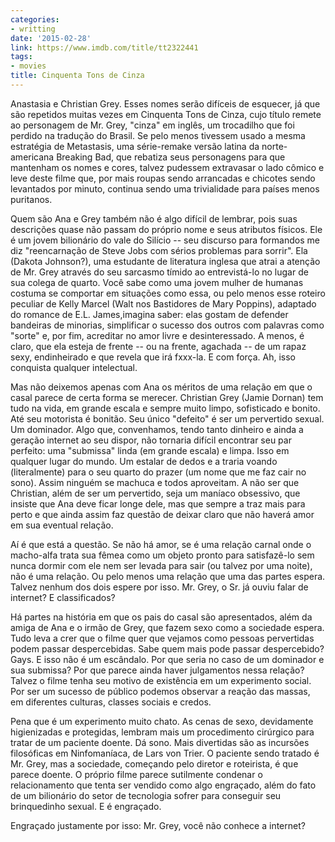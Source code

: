 ```yaml
---
categories:
- writting
date: '2015-02-28'
link: https://www.imdb.com/title/tt2322441
tags:
- movies
title: Cinquenta Tons de Cinza
---
```


Anastasia e Christian Grey. Esses nomes serão difíceis de esquecer, já que são repetidos muitas vezes em Cinquenta Tons de Cinza, cujo título remete ao personagem de Mr. Grey, "cinza" em inglês, um trocadilho que foi perdido na tradução do Brasil. Se pelo menos tivessem usado a mesma estratégia de Metastasis, uma série-remake versão latina da norte-americana Breaking Bad, que rebatiza seus personagens para que mantenham os nomes e cores, talvez pudessem extravasar o lado cômico e leve deste filme que, por mais roupas sendo arrancadas e chicotes sendo levantados por minuto, continua sendo uma trivialidade para países menos puritanos.

Quem são Ana e Grey também não é algo difícil de lembrar, pois suas descrições quase não passam do próprio nome e seus atributos físicos. Ele é um jovem bilionário do vale do Silício -- seu discurso para formandos me diz "reencarnação de Steve Jobs com sérios problemas para sorrir". Ela (Dakota Johnson?), uma estudante de literatura inglesa que atrai a atenção de Mr. Grey através do seu sarcasmo tímido ao entrevistá-lo no lugar de sua colega de quarto. Você sabe como uma jovem mulher de humanas costuma se comportar em situações como essa, ou pelo menos esse roteiro peculiar de Kelly Marcel (Walt nos Bastidores de Mary Poppins), adaptado do romance de E.L. James,imagina saber: elas gostam de defender bandeiras de minorias, simplificar o sucesso dos outros com palavras como "sorte" e, por fim, acreditar no amor livre e desinteressado. A menos, é claro, que ela esteja de frente -- ou na frente, agachada -- de um rapaz sexy, endinheirado e que revela que irá fxxx-la. E com força. Ah, isso conquista qualquer intelectual.

Mas não deixemos apenas com Ana os méritos de uma relação em que o casal parece de certa forma se merecer. Christian Grey (Jamie Dornan) tem tudo na vida, em grande escala e sempre muito limpo, sofisticado e bonito. Até seu motorista é bonitão. Seu único "defeito" é ser um pervertido sexual. Um dominador. Algo que, convenhamos, tendo tanto dinheiro e ainda a geração internet ao seu dispor, não tornaria difícil encontrar seu par perfeito: uma "submissa" linda (em grande escala) e limpa. Isso em qualquer lugar do mundo. Um estalar de dedos e a traria voando (literalmente) para o seu quarto do prazer (um nome que me faz cair no sono). Assim ninguém se machuca e todos aproveitam. A não ser que Christian, além de ser um pervertido, seja um maníaco obsessivo, que insiste que Ana deve ficar longe dele, mas que sempre a traz mais para perto e que ainda assim faz questão de deixar claro que não haverá amor em sua eventual relação.

Aí é que está a questão. Se não há amor, se é uma relação carnal onde o macho-alfa trata sua fêmea como um objeto pronto para satisfazê-lo sem nunca dormir com ele nem ser levada para sair (ou talvez por uma noite), não é uma relação. Ou pelo menos uma relação que uma das partes espera. Talvez nenhum dos dois espere por isso. Mr. Grey, o Sr. já ouviu falar de internet? E classificados?

Há partes na história em que os pais do casal são apresentados, além da amiga de Ana e o irmão de Grey, que fazem sexo como a sociedade espera. Tudo leva a crer que o filme quer que vejamos como pessoas pervertidas podem passar despercebidas. Sabe quem mais pode passar despercebido? Gays. E isso não é um escândalo. Por que seria no caso de um dominador e sua submissa? Por que parece ainda haver julgamentos nessa relação? Talvez o filme tenha seu motivo de existência em um experimento social. Por ser um sucesso de público podemos observar a reação das massas, em diferentes culturas, classes sociais e credos.

Pena que é um experimento muito chato. As cenas de sexo, devidamente higienizadas e protegidas, lembram mais um procedimento cirúrgico para tratar de um paciente doente. Dá sono. Mais divertidas são as incursões filosóficas em Ninfomaníaca, de Lars von Trier. O paciente sendo tratado é Mr. Grey, mas a sociedade, começando pelo diretor e roteirista, é que parece doente. O próprio filme parece sutilmente condenar o relacionamento que tenta ser vendido como algo engraçado, além do fato de um bilionário do setor de tecnologia sofrer para conseguir seu brinquedinho sexual. E é engraçado.

Engraçado justamente por isso: Mr. Grey, você não conhece a internet?